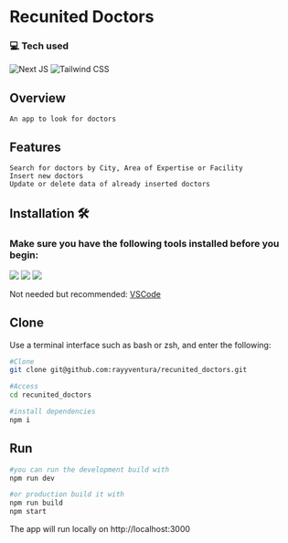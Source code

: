 # Recunited Doctors

### :computer: Tech used


  ![Next JS](https://img.shields.io/badge/Next-black?style=for-the-badge&logo=next.js&logoColor=white)
  ![Tailwind CSS](https://img.shields.io/badge/Tailwind_CSS-38B2AC?style=for-the-badge&logo=tailwind-css&logoColor=white)

  

## Overview
`An app to look for doctors `

## Features

`Search for doctors by City, Area of Expertise or Facility`</br>
`Insert new doctors`</br>
`Update or delete data of already inserted doctors `</br>

## Installation 🛠️
### Make sure you have the following tools installed before you begin:
<p>
	<a href="https://git-scm.com/"><img src="https://img.shields.io/badge/GIT-E44C30?style=for-the-badge&logo=git&logoColor=white"/></a>
	<a href="https://nodejs.org"><img src="https://img.shields.io/badge/Node.js-339933?style=for-the-badge&logo=nodedotjs&logoColor=white"/></a>
	<a href="https://www.npmjs.com/package/npm"><img src="https://img.shields.io/badge/npm-CB3837?style=for-the-badge&logo=npm&logoColor=white"/></a>
</p>
<p>Not needed but recommended: <a href="https://code.visualstudio.com/">VSCode</a></p>

## Clone
Use a terminal interface such as bash or zsh, and enter the following:
```bash
#Clone
git clone git@github.com:rayyventura/recunited_doctors.git

#Access
cd recunited_doctors

#install dependencies
npm i
```

## Run
```bash
#you can run the development build with
npm run dev

#or production build it with
npm run build
npm start
```
The app will run locally on http://localhost:3000



